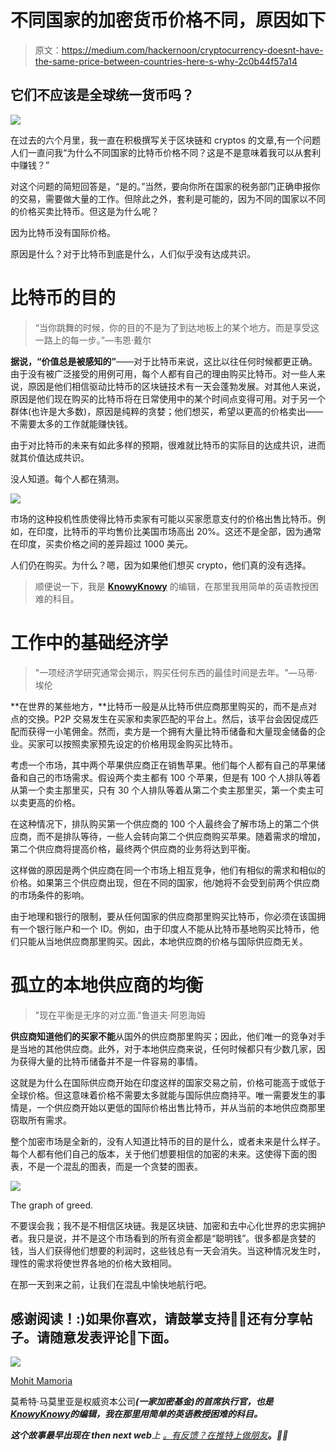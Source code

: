 # 不同国家的加密货币价格不同，原因如下

> 原文：<https://medium.com/hackernoon/cryptocurrency-doesnt-have-the-same-price-between-countries-here-s-why-2c0b44f57a14>

## 它们不应该是全球统一货币吗？

![](img/8873db6fc9910deba93469730c380708.png)

在过去的六个月里，我一直在积极撰写关于区块链和 cryptos 的文章,有一个问题人们一直问我“为什么不同国家的比特币价格不同？这是不是意味着我可以从套利中赚钱？”

对这个问题的简短回答是，“是的。”当然，要向你所在国家的税务部门正确申报你的交易，需要做大量的工作。但除此之外，套利是可能的，因为不同的国家以不同的价格买卖比特币。但这是为什么呢？

因为比特币没有国际价格。

原因是什么？对于比特币到底是什么，人们似乎没有达成共识。

# 比特币的目的

> “当你跳舞的时候，你的目的不是为了到达地板上的某个地方。而是享受这一路上的每一步。”—韦恩·戴尔

**据说，“价值总是被感知的”**——对于比特币来说，这比以往任何时候都更正确。由于没有被广泛接受的用例可用，每个人都有自己的理由购买比特币。对一些人来说，原因是他们相信驱动比特币的区块链技术有一天会蓬勃发展。对其他人来说，原因是他们现在购买的比特币将在日常使用中的某个时间点变得可用。对于另一个群体(也许是大多数)，原因是纯粹的贪婪；他们想买，希望以更高的价格卖出——不需要太多的工作就能赚快钱。

由于对比特币的未来有如此多样的预期，很难就比特币的实际目的达成共识，进而就其价值达成共识。

没人知道。每个人都在猜测。

![](img/cacd8143bd66dc6331cafb4f13967637.png)

市场的这种投机性质使得比特币卖家有可能以买家愿意支付的价格出售比特币。例如，在印度，比特币的平均售价比美国市场高出 20%。这还不是全部，因为通常在印度，买卖价格之间的差异超过 1000 美元。

人们仍在购买。为什么？嗯，因为如果他们想买 crypto，他们真的没有选择。

> 顺便说一下，我是 [**KnowyKnowy**](https://knowyknowy.com) 的编辑，在那里我用简单的英语教授困难的科目。

# 工作中的基础经济学

> "一项经济学研究通常会揭示，购买任何东西的最佳时间是去年。"—马蒂·埃伦

**在世界的某些地方，**比特币一般是从比特币供应商那里购买的，而不是点对点的交换。P2P 交易发生在买家和卖家匹配的平台上。然后，该平台会因促成匹配而获得一小笔佣金。然而，卖方是一个拥有大量比特币储备和大量现金储备的企业。买家可以按照卖家预先设定的价格用现金购买比特币。

考虑一个市场，其中两个苹果供应商正在销售苹果。他们每个人都有自己的苹果储备和自己的市场需求。假设两个卖主都有 100 个苹果，但是有 100 个人排队等着从第一个卖主那里买，只有 30 个人排队等着从第二个卖主那里买，第一个卖主可以卖更高的价格。

在这种情况下，排队购买第一个供应商的 100 个人最终会了解市场上的第二个供应商，而不是排队等待，一些人会转向第二个供应商购买苹果。随着需求的增加，第二个供应商将提高价格，最终两个供应商的业务将达到平衡。

这样做的原因是两个供应商在同一个市场上相互竞争，他们有相似的需求和相似的价格。如果第三个供应商出现，但在不同的国家，他/她将不会受到前两个供应商的市场条件的影响。

由于地理和银行的限制，要从任何国家的供应商那里购买比特币，你必须在该国拥有一个银行账户和一个 ID。例如，由于印度人不能从比特币基地购买比特币，他们只能从当地供应商那里购买。因此，本地供应商的价格与国际供应商无关。

# 孤立的本地供应商的均衡

> "现在平衡是无序的对立面."鲁道夫·阿恩海姆

**供应商知道他们的买家不能**从国外的供应商那里购买；因此，他们唯一的竞争对手是当地的其他供应商。此外，对于本地供应商来说，任何时候都只有少数几家，因为获得大量的比特币储备并不是一件容易的事情。

这就是为什么在国际供应商开始在印度这样的国家交易之前，价格可能高于或低于全球价格。但这意味着价格不需要太多就能与国际供应商持平。唯一需要发生的事情是，一个供应商开始以更低的国际价格出售比特币，并从当前的本地供应商那里窃取所有需求。

整个加密市场是全新的，没有人知道比特币的目的是什么，或者未来是什么样子。每个人都有他们自己的版本，关于他们想要相信的加密的未来。这使得下面的图表，不是一个混乱的图表，而是一个贪婪的图表。

![](img/fa5bf6f7a6c756c32d6825dab303b18f.png)

The graph of greed.

不要误会我；我不是不相信区块链。我是区块链、加密和去中心化世界的忠实拥护者。我只是说，并不是这个市场看到的所有资金都是“聪明钱”。很多都是贪婪的钱，当人们获得他们想要的利润时，这些钱总有一天会消失。当这种情况发生时，理性的需求将使世界各地的价格大致相同。

在那一天到来之前，让我们在混乱中愉快地航行吧。

## 感谢阅读！:)如果你喜欢，请鼓掌支持👏🏻还有分享帖子。请随意发表评论💬下面。

![](img/800185c90cb7f3a78eba518a94096839.png)

[Mohit Mamoria](https://twitter.com/mohitmamoria)

莫希特·马莫里亚是权威资本公司[](https://authorito.com)***(一家加密基金)的首席执行官，也是*[***KnowyKnowy***](https://knowyknowy.com)*的编辑，我在那里用简单的英语教授困难的科目。***

***这个故事最早出现在 then next web**上* [*。有反馈？在推特上做朋友*](https://thenextweb.com/contributors/2018/01/17/cryptocurrency-doesnt-price-countries-heres/)[](https://twitter.com/mohitmamoria)**。*🙌🏻***